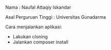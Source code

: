 Nama : Naufal Attaqiy Iskandar

Asal Perguruan Tinggi : Universitas Gunadarma

Cara menjalankan aplikasi: 
- Lakukan cloning
- Jalankan composer install
